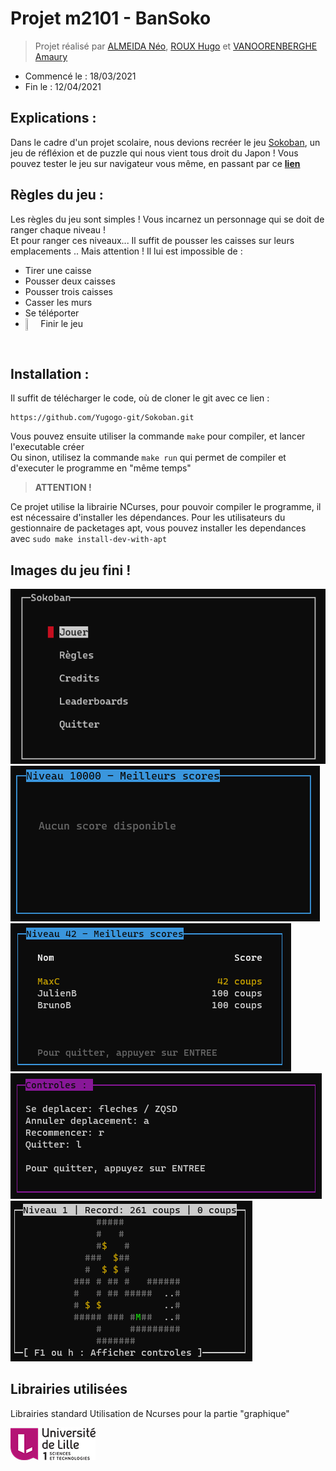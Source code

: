 # Projet m2101 - BanSoko
> Projet réalisé par
[ALMEIDA Néo](https://github.com/Ninhache), 
[ROUX Hugo](https://github.com/Yugogo-git) et 
[VANOORENBERGHE Amaury](https://github.com/REHERC)
- Commencé le : 18/03/2021
- Fin le : 12/04/2021

## Explications :  
Dans le cadre d'un projet scolaire, nous devions recréer le jeu [Sokoban](https://fr.wikipedia.org/wiki/Sokoban), un jeu de réfléxion et de puzzle qui nous vient tous droit du Japon !
Vous pouvez tester le jeu sur navigateur vous même, en passant par ce **[lien](https://sokoban.info/)**

## Règles du jeu :
Les règles du jeu sont simples !
Vous incarnez un personnage qui se doit de ranger chaque niveau !  
Et pour ranger ces niveaux... Il suffit de pousser les caisses sur leurs emplacements ..
Mais attention !
Il lui est impossible de :
- Tirer une caisse
- Pousser deux caisses
- Pousser trois caisses
- Casser les murs 
- Se téléporter
- Finir le jeu <span><img align="center" style="float: left; margin: 0 10px 0 0;" src="https://i.imgur.com/KAqRB7y.png" height=3% width=3%/></span>
</br>

## Installation :
Il suffit de télécharger le code, où de cloner le git avec ce lien :
```
https://github.com/Yugogo-git/Sokoban.git
```
Vous pouvez ensuite utiliser la commande `make` pour compiler, et lancer l'executable créer  
Ou sinon, utilisez la commande `make run` qui permet de compiler et d'executer le programme en "même temps"

> **ATTENTION !**

Ce projet utilise la librairie NCurses, pour pouvoir compiler le programme, il est nécessaire d'installer les dépendances. Pour les utilisateurs du gestionnaire de packetages apt, vous pouvez installer les dependances avec `sudo make install-dev-with-apt`

## Images du jeu fini !
![GIF du menu de BanSoko](./img/sokobangif1.gif)</br>
![Image du menu des score de BanSoko](./img/sokobanpic1.png)
![Image du menu des score de BanSoko](./img/sokobanpic2.png)
![Image du menu des règles de BanSoko](./img/sokobanpic3.png)
![Image d'un niveau de BanSoko](./img/sokobanpic4.png)


## Librairies utilisées

Librairies standard
Utilisation de Ncurses pour la partie "graphique"  

[![Université LILLE](./img/logouniv.png)](https://www.univ-lille.fr/)